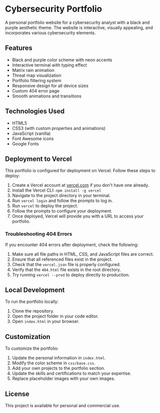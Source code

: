 # Cybersecurity Portfolio

A personal portfolio website for a cybersecurity analyst with a black and purple aesthetic theme. The website is interactive, visually appealing, and incorporates various cybersecurity elements.

## Features

- Black and purple color scheme with neon accents
- Interactive terminal with typing effect
- Matrix rain animation
- Threat map visualization
- Portfolio filtering system
- Responsive design for all device sizes
- Custom 404 error page
- Smooth animations and transitions

## Technologies Used

- HTML5
- CSS3 (with custom properties and animations)
- JavaScript (vanilla)
- Font Awesome icons
- Google Fonts

## Deployment to Vercel

This portfolio is configured for deployment on Vercel. Follow these steps to deploy:

1. Create a Vercel account at [vercel.com](https://vercel.com) if you don't have one already.
2. Install the Vercel CLI: `npm install -g vercel`
3. Navigate to the project directory in your terminal.
4. Run `vercel login` and follow the prompts to log in.
5. Run `vercel` to deploy the project.
6. Follow the prompts to configure your deployment.
7. Once deployed, Vercel will provide you with a URL to access your portfolio.

### Troubleshooting 404 Errors

If you encounter 404 errors after deployment, check the following:

1. Make sure all file paths in HTML, CSS, and JavaScript files are correct.
2. Ensure that all referenced files exist in the project.
3. Check that the `vercel.json` file is properly configured.
4. Verify that the `404.html` file exists in the root directory.
5. Try running `vercel --prod` to deploy directly to production.

## Local Development

To run the portfolio locally:

1. Clone the repository.
2. Open the project folder in your code editor.
3. Open `index.html` in your browser.

## Customization

To customize the portfolio:

1. Update the personal information in `index.html`.
2. Modify the color scheme in `css/base.css`.
3. Add your own projects to the portfolio section.
4. Update the skills and certifications to match your expertise.
5. Replace placeholder images with your own images.

## License

This project is available for personal and commercial use.
